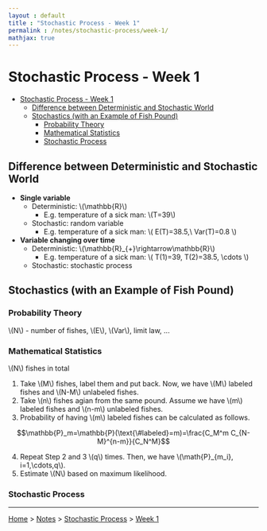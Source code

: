 ```yaml
---
layout : default
title : "Stochastic Process - Week 1"
permalink : /notes/stochastic-process/week-1/
mathjax: true
---
```


<script src="https://cdnjs.cloudflare.com/ajax/libs/mathjax/2.7.6/MathJax.js?config=TeX-MML-AM_CHTML" async="" type="text/javascript"> </script>

# Stochastic Process - Week 1

- [Stochastic Process - Week 1](#stochastic-process---week-1)
  - [Difference between Deterministic and Stochastic World](#difference-between-deterministic-and-stochastic-world)
  - [Stochastics (with an Example of Fish Pound)](#stochastics-with-an-example-of-fish-pound)
    - [Probability Theory](#probability-theory)
    - [Mathematical Statistics](#mathematical-statistics)
    - [Stochastic Process](#stochastic-process)

## Difference between Deterministic and Stochastic World

- **Single variable**
  - Deterministic: \\(\mathbb{R}\\)
    - E.g. temperature of a sick man: \\(T=39\\)
  - Stochastic: random variable
    - E.g. temperature of a sick man: \\( E(T)=38.5,\ Var(T)=0.8 \\)
- **Variable changing over time**
  - Deterministic: \\(\mathbb{R}_{+}\rightarrow\mathbb{R}\\)
    - E.g. temperature of a sick man: \\( T(1)=39, T(2)=38.5, \cdots \\)
  - Stochastic: stochastic process

## Stochastics (with an Example of Fish Pound)

### Probability Theory

\\(N\\) - number of fishes, \\(E\\), \\(Var\\), limit law, ...

### Mathematical Statistics

\\(N\\) fishes in total

1. Take \\(M\\) fishes, label them and put back. Now, we have \\(M\\) labeled fishes and \\(N-M\\) unlabeled fishes.
2. Take \\(n\\) fishes agian from the same pound. Assume we have \\(m\\) labeled fishes and \\(n-m\\) unlabeled fishes.
3. Probability of having \\(m\\) labeled fishes can be calculated as follows.

$$\mathbb{P}_m=\mathbb{P}(\text{\#labeled}=m)=\frac{C_M^m C_{N-M}^{n-m}}{C_N^M}$$

4. Repeat Step 2 and 3 \\(q\\) times. Then, we have \\(\math{P}_{m_i}, i=1,\cdots,q\\).
5. Estimate \\(N\\) based on maximum likelihood.

### Stochastic Process


---

[Home](/) > [Notes](/notes/) > [Stochastic Process](/notes/stochastic-process/) > [Week 1](/notes/stochastic-process/week-1/)